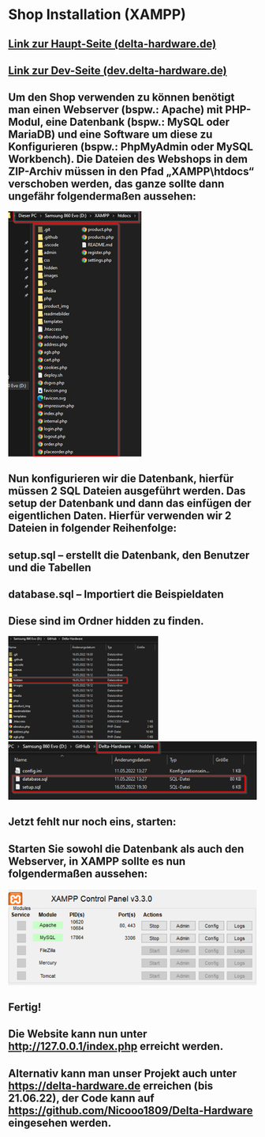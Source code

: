 # Shop Installation (XAMPP)

## [Link zur Haupt-Seite (delta-hardware.de)](https://delta-hardware.de/)
## [Link zur Dev-Seite (dev.delta-hardware.de)](https://dev.delta-hardware.de/)


## Um den Shop verwenden zu können benötigt man einen Webserver (bspw.: Apache) mit PHP-Modul, eine Datenbank (bspw.: MySQL oder MariaDB) und eine Software um diese zu Konfigurieren (bspw.: PhpMyAdmin oder MySQL Workbench). Die Dateien des Webshops in dem ZIP-Archiv müssen in den Pfad „XAMPP\htdocs“ verschoben werden, das ganze sollte dann ungefähr folgendermaßen aussehen:

![](/readmebilder/install1.png)



## Nun konfigurieren wir die Datenbank, hierfür müssen 2 SQL Dateien ausgeführt werden. Das setup der Datenbank und dann das einfügen der eigentlichen Daten. Hierfür verwenden wir 2 Dateien in folgender Reihenfolge: 
## setup.sql – erstellt die Datenbank, den Benutzer und die Tabellen
## database.sql – Importiert die Beispieldaten
## Diese sind im Ordner hidden zu finden.

![](/readmebilder/install2.png)
![](/readmebilder/install3.png)

## Jetzt fehlt nur noch eins, starten:
## Starten Sie sowohl die Datenbank als auch den Webserver, in XAMPP sollte es nun folgendermaßen aussehen:

![](/readmebilder/install4.png)

## Fertig!
## Die Website kann nun unter http://127.0.0.1/index.php erreicht werden.

## Alternativ kann man unser Projekt auch unter https://delta-hardware.de erreichen (bis 21.06.22), der Code kann auf https://github.com/Nicooo1809/Delta-Hardware eingesehen werden.

